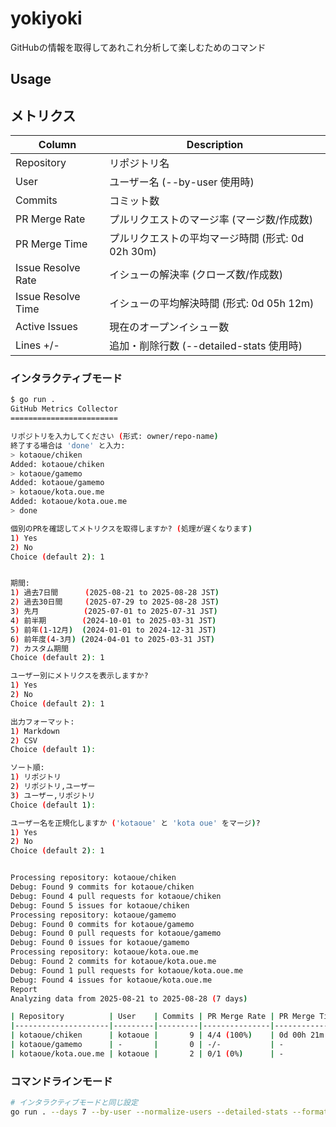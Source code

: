 # yokiyoki
GitHubの情報を取得してあれこれ分析して楽しむためのコマンド

## Usage

## メトリクス

| Column               | Description                                           |
|----------------------|-------------------------------------------------------|
| Repository           | リポジトリ名                                          |
| User                 | ユーザー名 (--by-user 使用時)                        |
| Commits              | コミット数                                            |
| PR Merge Rate        | プルリクエストのマージ率 (マージ数/作成数)            |
| PR Merge Time        | プルリクエストの平均マージ時間 (形式: 0d 02h 30m)    |
| Issue Resolve Rate   | イシューの解決率 (クローズ数/作成数)                  |
| Issue Resolve Time   | イシューの平均解決時間 (形式: 0d 05h 12m)            |
| Active Issues        | 現在のオープンイシュー数                              |
| Lines +/-            | 追加・削除行数 (--detailed-stats 使用時)             |

### インタラクティブモード

```bash
$ go run .     
GitHub Metrics Collector
========================

リポジトリを入力してください (形式: owner/repo-name)
終了する場合は 'done' と入力:
> kotaoue/chiken
Added: kotaoue/chiken
> kotaoue/gamemo
Added: kotaoue/gamemo
> kotaoue/kota.oue.me
Added: kotaoue/kota.oue.me
> done

個別のPRを確認してメトリクスを取得しますか? (処理が遅くなります)
1) Yes
2) No
Choice (default 2): 1


期間:
1) 過去7日間      (2025-08-21 to 2025-08-28 JST)
2) 過去30日間     (2025-07-29 to 2025-08-28 JST)
3) 先月          (2025-07-01 to 2025-07-31 JST)
4) 前半期        (2024-10-01 to 2025-03-31 JST)
5) 前年(1-12月)  (2024-01-01 to 2024-12-31 JST)
6) 前年度(4-3月) (2024-04-01 to 2025-03-31 JST)
7) カスタム期間
Choice (default 2): 1

ユーザー別にメトリクスを表示しますか?
1) Yes
2) No
Choice (default 2): 1

出力フォーマット:
1) Markdown
2) CSV
Choice (default 1):  

ソート順:
1) リポジトリ
2) リポジトリ,ユーザー
3) ユーザー,リポジトリ
Choice (default 1): 

ユーザー名を正規化しますか ('kotaoue' と 'kota oue' をマージ)?
1) Yes
2) No
Choice (default 2): 1


Processing repository: kotaoue/chiken
Debug: Found 9 commits for kotaoue/chiken
Debug: Found 4 pull requests for kotaoue/chiken
Debug: Found 5 issues for kotaoue/chiken
Processing repository: kotaoue/gamemo
Debug: Found 0 commits for kotaoue/gamemo
Debug: Found 0 pull requests for kotaoue/gamemo
Debug: Found 0 issues for kotaoue/gamemo
Processing repository: kotaoue/kota.oue.me
Debug: Found 2 commits for kotaoue/kota.oue.me
Debug: Found 1 pull requests for kotaoue/kota.oue.me
Debug: Found 4 issues for kotaoue/kota.oue.me
Report
Analyzing data from 2025-08-21 to 2025-08-28 (7 days)

| Repository          | User    | Commits | PR Merge Rate | PR Merge Time | Issue Resolve Rate | Issue Resolve Time | Active Issues | Lines +/- |
|---------------------|---------|---------|---------------|---------------|--------------------|--------------------|---------------|-----------|
| kotaoue/chiken      | kotaoue |       9 | 4/4 (100%)    | 0d 00h 21m    | 0/1 (0%)           | -                  |             1 | +602/-574 |
| kotaoue/gamemo      | -       |       0 | -/-           | -             | -/-                | -                  |             0 | +0/-0     |
| kotaoue/kota.oue.me | kotaoue |       2 | 0/1 (0%)      | -             | 0/1 (0%)           | -                  |             1 | +6/-2     |
```

### コマンドラインモード

```bash
# インタラクティブモードと同じ設定  
go run . --days 7 --by-user --normalize-users --detailed-stats --format markdown --sort-by repository kotaoue/chiken kotaoue/gamemo kotaoue/kota.oue.me
```
